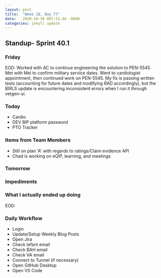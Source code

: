 ```yaml
---
layout: post
title:  "Week 18, Day 77"
date:   2020-10-30 007:52:44 -0600
categories: jekyll update
---
```


## Standup- Sprint 40.1
  
### Friday
EOD: Worked with AC to continue engineering the solution to PEN-5545. Met with Mel to confirm military service dates. Went to cardiologist appointment, then continued work on PEN-5545. My fix is passing written tests (accounting for future dates and modifying RAD accordingly), but the BIRLS update is encountering inconsistent errors when I run it through vetgen-ui.

### Today
* Cardio
* DEV BIP platform password
* PTO Tracker

### Items from Team Members
* Still on plan 'A' with regards to ratings/Claim evidence API
* Chad is working on eQIP, learning, and meetings

### Tomorrow
 
### Impediments

### What I actually ended up doing
EOD:

### Daily Workflow
* Login
* Update/Setup Weekly Blog Posts
* Open Jira
* Check lefant email
* Check BAH email
* Check VA email
* Connect to Tunnel (if necessary)
* Open GitHub Desktop
* Open VS Code

